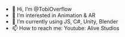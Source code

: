 - 👋 Hi, I’m @TobiOverflow
- 👀 I’m interested in Animation & AR 
- 🌱 I’m currently using JS, C#, Unity, Blender
- 📫 How to reach me: Youtube: Alive Studios 

<!---
TobiOverflow/TobiOverflow is a ✨ special ✨ repository because its `README.md` (this file) appears on your GitHub profile.
You can click the Preview link to take a look at your changes.
--->
